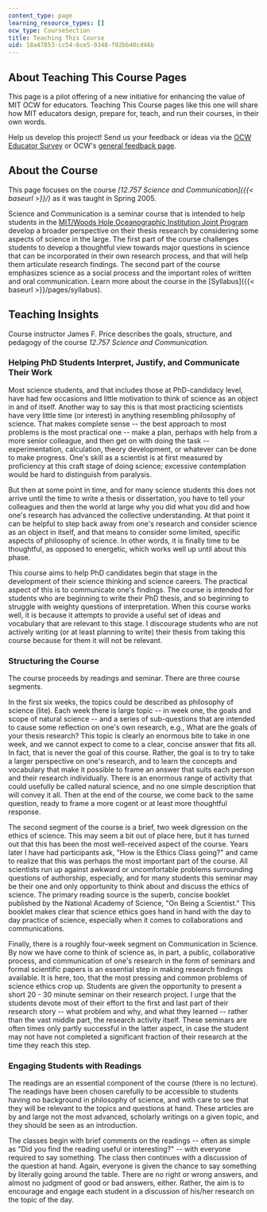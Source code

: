 ```yaml
---
content_type: page
learning_resource_types: []
ocw_type: CourseSection
title: Teaching This Course
uid: 18a47853-cc54-6ce5-9348-f02bb40cd46b
---
```


About Teaching This Course Pages
--------------------------------

This page is a pilot offering of a new initiative for enhancing the value of MIT OCW for educators. Teaching This Course pages like this one will share how MIT educators design, prepare for, teach, and run their courses, in their own words.

Help us develop this project! Send us your feedback or ideas via the [OCW Educator Survey](http://www.surveymonkey.com/s/BDHXZQ7) or OCW's [general feedback page](/jsp/feedback.jsp).

About the Course
----------------

This page focuses on the course _[12.757 Science and Communication]({{< baseurl >}}/)_ as it was taught in Spring 2005.

Science and Communication is a seminar course that is intended to help students in the [MIT/Woods Hole Oceanographic Institution Joint Program](http://mit.whoi.edu/) develop a broader perspective on their thesis research by considering some aspects of science in the large. The first part of the course challenges students to develop a thoughtful view towards major questions in science that can be incorporated in their own research process, and that will help them articulate research findings. The second part of the course emphasizes science as a social process and the important roles of written and oral communication. Learn more about the course in the [Syllabus]({{< baseurl >}}/pages/syllabus).

Teaching Insights
-----------------

Course instructor James F. Price describes the goals, structure, and pedagogy of the course _12.757 Science and Communication._

### Helping PhD Students Interpret, Justify, and Communicate Their Work

Most science students, and that includes those at PhD-candidacy level, have had few occasions and little motivation to think of science as an object in and of itself. Another way to say this is that most practicing scientists have very little time (or interest) in anything resembling philosophy of science. That makes complete sense -- the best approach to most problems is the most practical one -- make a plan, perhaps with help from a more senior colleague, and then get on with doing the task -- experimentation, calculation, theory development, or whatever can be done to make progress. One's skill as a scientist is at first measured by proficiency at this craft stage of doing science; excessive contemplation would be hard to distinguish from paralysis.

But then at some point in time, and for many science students this does not arrive until the time to write a thesis or dissertation, you have to tell your colleagues and then the world at large why you did what you did and how one's research has advanced the collective understanding. At that point it can be helpful to step back away from one's research and consider science as an object in itself, and that means to consider some limited, specific aspects of philosophy of science. In other words, it is finally time to be thoughtful, as opposed to energetic, which works well up until about this phase.

This course aims to help PhD candidates begin that stage in the development of their science thinking and science careers. The practical aspect of this is to communicate one's findings. The course is intended for students who are beginning to write their PhD thesis, and so beginning to struggle with weighty questions of interpretation. When this course works well, it is because it attempts to provide a useful set of ideas and vocabulary that are relevant to this stage. I discourage students who are not actively writing (or at least planning to write) their thesis from taking this course because for them it will not be relevant.

### Structuring the Course

The course proceeds by readings and seminar. There are three course segments.

In the first six weeks, the topics could be described as philosophy of science (lite). Each week there is large topic -- in week one, the goals and scope of natural science -- and a series of sub-questions that are intended to cause some reflection on one's own research, e.g., What are the goals of your thesis research? This topic is clearly an enormous bite to take in one week, and we cannot expect to come to a clear, concise answer that fits all. In fact, that is never the goal of this course. Rather, the goal is to try to take a larger perspective on one's research, and to learn the concepts and vocabulary that make it possible to frame an answer that suits each person and their research individually. There is an enormous range of activity that could usefully be called natural science, and no one simple description that will convey it all. Then at the end of the course, we come back to the same question, ready to frame a more cogent or at least more thoughtful response.

The second segment of the course is a brief, two week digression on the ethics of science. This may seem a bit out of place here, but it has turned out that this has been the most well-received aspect of the course. Years later I have had participants ask, "How is the Ethics Class going?" and came to realize that this was perhaps the most important part of the course. All scientists run up against awkward or uncomfortable problems surrounding questions of authorship, especially, and for many students this seminar may be their one and only opportunity to think about and discuss the ethics of science. The primary reading source is the superb, concise booklet published by the National Academy of Science, "On Being a Scientist." This booklet makes clear that science ethics goes hand in hand with the day to day practice of science, especially when it comes to collaborations and communications.

Finally, there is a roughly four-week segment on Communication in Science. By now we have come to think of science as, in part, a public, collaborative process, and communication of one's research in the form of seminars and formal scientific papers is an essential step in making research findings available. It is here, too, that the most pressing and common problems of science ethics crop up. Students are given the opportunity to present a short 20 - 30 minute seminar on their research project. I urge that the students devote most of their effort to the first and last part of their research story -- what problem and why, and what they learned -- rather than the vast middle part, the research activity itself. These seminars are often times only partly successful in the latter aspect, in case the student may not have not completed a significant fraction of their research at the time they reach this step.

### Engaging Students with Readings

The readings are an essential component of the course (there is no lecture). The readings have been chosen carefully to be accessible to students having no background in philosophy of science, and with care to see that they will be relevant to the topics and questions at hand. These articles are by and large not the most advanced, scholarly writings on a given topic, and they should be seen as an introduction.

The classes begin with brief comments on the readings -- often as simple as "Did you find the reading useful or interesting?" -- with everyone required to say something. The class then continues with a discussion of the question at hand. Again, everyone is given the chance to say something by literally going around the table. There are no right or wrong answers, and almost no judgment of good or bad answers, either. Rather, the aim is to encourage and engage each student in a discussion of his/her research on the topic of the day.